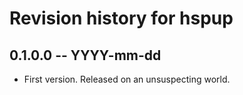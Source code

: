 # Revision history for hspup

## 0.1.0.0 -- YYYY-mm-dd

* First version. Released on an unsuspecting world.
